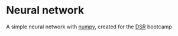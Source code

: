 # Neural network
A simple neural network with [numpy](https://numpy.org/doc/stable/index.html), created for the [DSR](https://datascienceretreat.com/) bootcamp